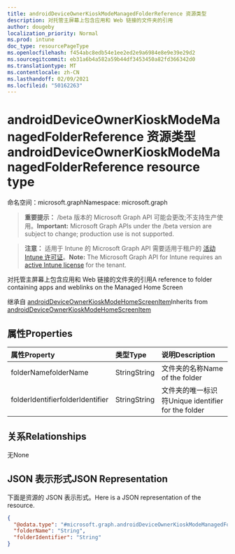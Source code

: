 ```yaml
---
title: androidDeviceOwnerKioskModeManagedFolderReference 资源类型
description: 对托管主屏幕上包含应用和 Web 链接的文件夹的引用
author: dougeby
localization_priority: Normal
ms.prod: intune
doc_type: resourcePageType
ms.openlocfilehash: f454abc8edb54e1ee2ed2e9a6984e8e9e39e29d2
ms.sourcegitcommit: eb31a6b4a582a59b44df3453450a82fd366342d0
ms.translationtype: MT
ms.contentlocale: zh-CN
ms.lasthandoff: 02/09/2021
ms.locfileid: "50162263"
---
```

# <a name="androiddeviceownerkioskmodemanagedfolderreference-resource-type"></a><span data-ttu-id="bc026-103">androidDeviceOwnerKioskModeManagedFolderReference 资源类型</span><span class="sxs-lookup"><span data-stu-id="bc026-103">androidDeviceOwnerKioskModeManagedFolderReference resource type</span></span>

<span data-ttu-id="bc026-104">命名空间：microsoft.graph</span><span class="sxs-lookup"><span data-stu-id="bc026-104">Namespace: microsoft.graph</span></span>

> <span data-ttu-id="bc026-105">**重要提示：** /beta 版本的 Microsoft Graph API 可能会更改;不支持生产使用。</span><span class="sxs-lookup"><span data-stu-id="bc026-105">**Important:** Microsoft Graph APIs under the /beta version are subject to change; production use is not supported.</span></span>

> <span data-ttu-id="bc026-106">**注意：** 适用于 Intune 的 Microsoft Graph API 需要适用于租户的 [活动 Intune 许可证](https://go.microsoft.com/fwlink/?linkid=839381)。</span><span class="sxs-lookup"><span data-stu-id="bc026-106">**Note:** The Microsoft Graph API for Intune requires an [active Intune license](https://go.microsoft.com/fwlink/?linkid=839381) for the tenant.</span></span>

<span data-ttu-id="bc026-107">对托管主屏幕上包含应用和 Web 链接的文件夹的引用</span><span class="sxs-lookup"><span data-stu-id="bc026-107">A reference to folder containing apps and weblinks on the Managed Home Screen</span></span>


<span data-ttu-id="bc026-108">继承自 [androidDeviceOwnerKioskModeHomeScreenItem](../resources/intune-deviceconfig-androiddeviceownerkioskmodehomescreenitem.md)</span><span class="sxs-lookup"><span data-stu-id="bc026-108">Inherits from [androidDeviceOwnerKioskModeHomeScreenItem](../resources/intune-deviceconfig-androiddeviceownerkioskmodehomescreenitem.md)</span></span>

## <a name="properties"></a><span data-ttu-id="bc026-109">属性</span><span class="sxs-lookup"><span data-stu-id="bc026-109">Properties</span></span>
|<span data-ttu-id="bc026-110">属性</span><span class="sxs-lookup"><span data-stu-id="bc026-110">Property</span></span>|<span data-ttu-id="bc026-111">类型</span><span class="sxs-lookup"><span data-stu-id="bc026-111">Type</span></span>|<span data-ttu-id="bc026-112">说明</span><span class="sxs-lookup"><span data-stu-id="bc026-112">Description</span></span>|
|:---|:---|:---|
|<span data-ttu-id="bc026-113">folderName</span><span class="sxs-lookup"><span data-stu-id="bc026-113">folderName</span></span>|<span data-ttu-id="bc026-114">String</span><span class="sxs-lookup"><span data-stu-id="bc026-114">String</span></span>|<span data-ttu-id="bc026-115">文件夹的名称</span><span class="sxs-lookup"><span data-stu-id="bc026-115">Name of the folder</span></span>|
|<span data-ttu-id="bc026-116">folderIdentifier</span><span class="sxs-lookup"><span data-stu-id="bc026-116">folderIdentifier</span></span>|<span data-ttu-id="bc026-117">String</span><span class="sxs-lookup"><span data-stu-id="bc026-117">String</span></span>|<span data-ttu-id="bc026-118">文件夹的唯一标识符</span><span class="sxs-lookup"><span data-stu-id="bc026-118">Unique identifier for the folder</span></span>|

## <a name="relationships"></a><span data-ttu-id="bc026-119">关系</span><span class="sxs-lookup"><span data-stu-id="bc026-119">Relationships</span></span>
<span data-ttu-id="bc026-120">无</span><span class="sxs-lookup"><span data-stu-id="bc026-120">None</span></span>

## <a name="json-representation"></a><span data-ttu-id="bc026-121">JSON 表示形式</span><span class="sxs-lookup"><span data-stu-id="bc026-121">JSON Representation</span></span>
<span data-ttu-id="bc026-122">下面是资源的 JSON 表示形式。</span><span class="sxs-lookup"><span data-stu-id="bc026-122">Here is a JSON representation of the resource.</span></span>
<!-- {
  "blockType": "resource",
  "@odata.type": "microsoft.graph.androidDeviceOwnerKioskModeManagedFolderReference"
}
-->
``` json
{
  "@odata.type": "#microsoft.graph.androidDeviceOwnerKioskModeManagedFolderReference",
  "folderName": "String",
  "folderIdentifier": "String"
}
```





